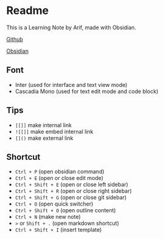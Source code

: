 # Readme

This is a Learning Note by Arif, made with Obsidian.

[Github](https://github.com/arifbudimanarrosyid/Obsidian)

[Obsidian](https://obsidian.md/)

## Font
- Inter (used for interface and text view mode)
- Cascadia Mono (used for text edit mode and code block)
## Tips
- `[[]]` make internal link
- `![[]]` make embed internal link
- `[]()` make external link

## Shortcut
- `Ctrl + P` (open obsidian command)
- `Ctrl + E` (open or close edit mode)
- `Ctrl + Shift + E` (open or close left sidebar)
- `Ctrl + Shift + R` (open or close right sidebar)
- `Ctrl + Shift + G` (open or close git sidebar)
- `Ctrl + O` (open quick switcher)
- `Ctrl + Shift + O` (open outline content)
- `Ctrl + N` (make new note)
- `>` or `Shift + .` (open markdown shortcut)
- `Ctrl + Shift + I` (insert template)
